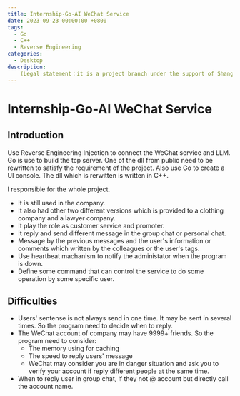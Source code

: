 ```yaml
---
title: Internship-Go-AI WeChat Service
date: 2023-09-23 00:00:00 +0800
tags:
  - Go
  - C++
  - Reverse Engineering
categories:
  - Desktop
description: 
    (Legal statement：it is a project branch under the support of Shanghai government which is try to use AI in business field.) Use Reverse Engineering Injection to connect the WeChat service and LLM. Go is use to build the tcp server. One of the dll from public need to be rewritten to satisfy the requirement of the project. Also use Go to create a UI console.
---
```


# Internship-Go-AI WeChat Service

## Introduction

Use Reverse Engineering Injection to connect the WeChat service and LLM. Go is use to build the tcp server. One of the dll from public need to be rewritten to satisfy the requirement of the project. Also use Go to create a UI console. The dll which is rerwitten is written in C++.

I responsible for the whole project.

* It is still used in the company. 
* It also had other two different versions which is provided to a clothing company and a lawyer company.
* It play the role as customer service and promoter. 
* It reply and send different message in the group chat or personal chat.
* Message by the previous messages and the user's information or comments which written by the colleagues or the user's tags.
* Use heartbeat machanism to notify the administator when the program is down.
* Define some command that can control the service to do some operation by some specific user.

## Difficulties

* Users' sentense is not always send in one time. It may be sent in several times. So the program need to decide when to reply.
* The WeChat account of company may have 9999+ friends. So the program need to consider:
  * The memory using for caching
  * The speed to reply users' message
  * WeChat may consider you are in danger situation and ask you to verify your account if reply different people at the same time.
* When to reply user in group chat, if they not @ account but directly call the account name.